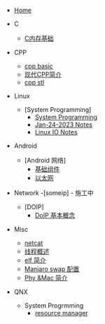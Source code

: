 
* [Home](/)

* C
    - [C内存基础](C\memory.md)

* CPP
    - [cpp basic](CPP\cpp.md)
    - [现代CPP简介](CPP\modern_cpp.md)
    - [cpp stl](CPP\stl_reading_ntoes.md)

* Linux
    - [System Programming]
        - [System Programming](linux\system_programming\Linux_system_programming.md)
        - [Jan-24-2023 Notes](linux\system_programming\notes_Jan25.md)
        - [Linux IO Notes](linux\system_programming\IO.md)

* Android
    - [Android 网络]
        - [基础组件](Android\Android网络-基础组件.md)
        - [以太网](Android\Android网络-以太网服务.md)

* Network
    -[someip]
        - 施工中
    - [DOIP]
        - [DoIP 基本概念](Network\DoIP.md)

* Misc
  - [netcat](misc\netcat.md)
  - [线程概述](misc\thread.md)
  - [elf 简介](misc\elf.md)
  - [Manjaro swap 配置](misc\manjaro-swap.md)
  - [Phy &Mac 简介](misc\osi-phy-mac.md)

* QNX 
    - System Progrmming
        - [resource manager](qnx\resource_manager.md)
